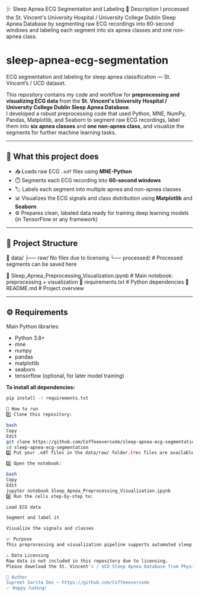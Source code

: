 🩺 Sleep Apnea ECG Segmentation and Labeling
📌 Description
I processed the St. Vincent's University Hospital / University College Dublin Sleep Apnea Database by segmenting raw ECG recordings into 60-second windows and labeling each segment into six apnea classes and one non-apnea class.

# sleep-apnea-ecg-segmentation
ECG segmentation and labeling for sleep apnea classification — St. Vincent’s / UCD dataset.


This repository contains my code and workflow for **preprocessing and visualizing ECG data** from the **St. Vincent's University Hospital / University College Dublin Sleep Apnea Database**.  
I developed a robust preprocessing code that used Python, MNE, NumPy, Pandas, Matplotlib, and Seaborn to segment raw ECG recordings, label them into **six apnea classes** and **one non-apnea class**, and visualize the segments for further machine learning tasks.

---

## 📌 **What this project does**

- 📥 Loads raw ECG `.edf` files using **MNE-Python**
- ⏱️ Segments each ECG recording into **60-second windows**
- 🏷️ Labels each segment into multiple apnea and non-apnea classes
- 📊 Visualizes the ECG signals and class distribution using **Matplotlib** and **Seaborn**
- ⚙️ Prepares clean, labeled data ready for training deep learning models (in TensorFlow or any framework)

---

## 📂 **Project Structure**

📁 data/
├── raw/ No files due to licensing
└── processed/ # Processed segments can be saved here

📄 Sleep_Apnea_Preprocessing_Visualization.ipynb # Main notebook: preprocessing + visualization
📄 requirements.txt # Python dependencies
📄 README.md # Project overview


---

## ⚙️ **Requirements**

Main Python libraries:
- Python 3.8+
- mne
- numpy
- pandas
- matplotlib
- seaborn
- tensorflow (optional, for later model training)

**To install all dependencies:**
```bash
pip install -r requirements.txt

🚀 How to run
1️⃣ Clone this repository:

bash
Copy
Edit
git clone https://github.com/Coffeeovercode/sleep-apnea-ecg-segmentation.git
cd sleep-apnea-ecg-segmentation
2️⃣ Put your .edf files in the data/raw/ folder.(rec files are available. Convert them to edf. Code included.

3️⃣ Open the notebook:

bash
Copy
Edit
jupyter notebook Sleep_Apnea_Preprocessing_Visualization.ipynb
4️⃣ Run the cells step-by-step to:

Load ECG data

Segment and label it

Visualize the signals and classes

📈 Purpose
This preprocessing and visualization pipeline supports automated sleep apnea detection research by producing clean, labeled ECG segments that can be used to train and evaluate classification models.

⚠️ Data Licensing
Raw data is not included in this repository due to licensing.
Please download the St. Vincent's / UCD Sleep Apnea Database from PhysioNet and use it under the terms provided by the data owner.

🙌 Author
Supreet Sarita Das — https://github.com/Coffeeovercode
✅ Happy Coding!

